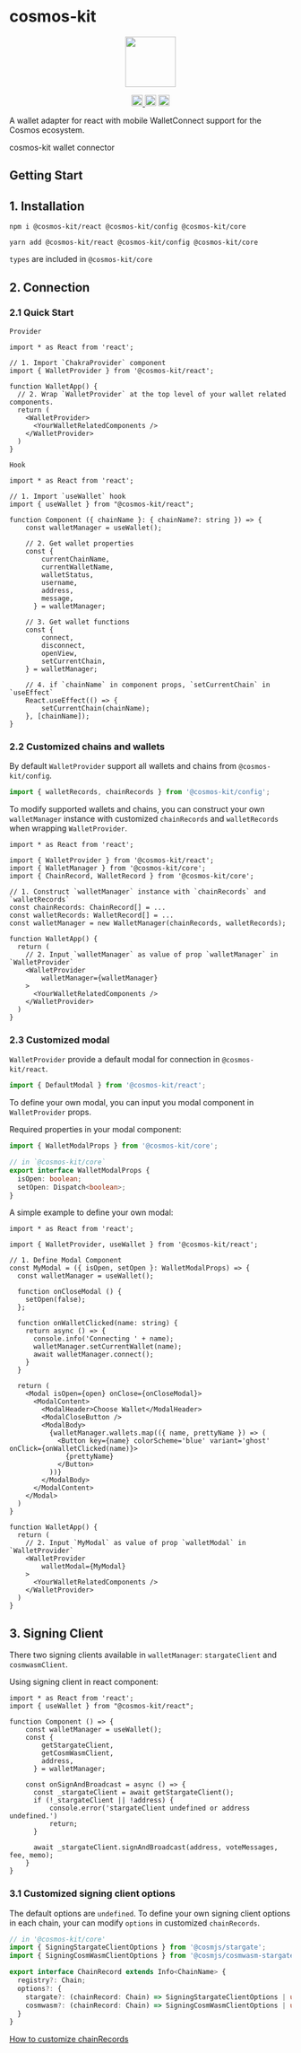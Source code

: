 # cosmos-kit

<p align="center" width="100%">
    <img height="90" src="https://user-images.githubusercontent.com/545047/190171432-5526db8f-9952-45ce-a745-bea4302f912b.svg" />
</p>

<p align="center" width="100%">
  <a href="https://github.com/cosmology-tech/cosmos-kit/actions/workflows/run-tests.yml">
    <img height="20" src="https://github.com/cosmology-tech/cosmos-kit/actions/workflows/run-tests.yml/badge.svg" />
  </a>
   <a href="https://github.com/cosmology-tech/cosmos-kit/blob/main/packages/core/LICENSE"><img height="20" src="https://img.shields.io/badge/license-BSD%203--Clause%20Clear-blue.svg"></a>
   <a href="https://www.npmjs.com/package/cosmos-kit"><img height="20" src="https://img.shields.io/github/package-json/v/cosmology-tech/cosmos-kit?filename=packages%2Fcosmos-kit%2Fpackage.json"></a>
</p>

A wallet adapter for react with mobile WalletConnect support for the Cosmos
ecosystem.

cosmos-kit wallet connector

## Getting Start

## 1. Installation

```cli
npm i @cosmos-kit/react @cosmos-kit/config @cosmos-kit/core
```
```cli
yarn add @cosmos-kit/react @cosmos-kit/config @cosmos-kit/core
```

`types` are included in `@cosmos-kit/core`

## 2. Connection
### 2.1 Quick Start

`Provider`

```tsx
import * as React from 'react';

// 1. Import `ChakraProvider` component
import { WalletProvider } from '@cosmos-kit/react';

function WalletApp() {
  // 2. Wrap `WalletProvider` at the top level of your wallet related components.
  return (
    <WalletProvider>
      <YourWalletRelatedComponents />
    </WalletProvider>
  )
}
```

`Hook`

```tsx
import * as React from 'react';

// 1. Import `useWallet` hook
import { useWallet } from "@cosmos-kit/react";

function Component ({ chainName }: { chainName?: string }) => {
    const walletManager = useWallet();

    // 2. Get wallet properties
    const {
        currentChainName, 
        currentWalletName, 
        walletStatus, 
        username, 
        address, 
        message,
      } = walletManager;

    // 3. Get wallet functions
    const { 
        connect, 
        disconnect, 
        openView,
        setCurrentChain,
    } = walletManager;

    // 4. if `chainName` in component props, `setCurrentChain` in `useEffect`
    React.useEffect(() => {
        setCurrentChain(chainName);
    }, [chainName]);
}
```

### 2.2 Customized chains and wallets

By default `WalletProvider` support all wallets and chains from `@cosmos-kit/config`.

```ts
import { walletRecords, chainRecords } from '@cosmos-kit/config';
```

To modify supported wallets and chains, you can construct your own `walletManager` instance with customized `chainRecords` and `walletRecords` when wrapping `WalletProvider`.

```tsx
import * as React from 'react';

import { WalletProvider } from '@cosmos-kit/react';
import { WalletManager } from '@cosmos-kit/core';
import { ChainRecord, WalletRecord } from '@cosmos-kit/core';

// 1. Construct `walletManager` instance with `chainRecords` and `walletRecords`
const chainRecords: ChainRecord[] = ...
const walletRecords: WalletRecord[] = ...
const walletManager = new WalletManager(chainRecords, walletRecords);

function WalletApp() {
  return (
    // 2. Input `walletManager` as value of prop `walletManager` in `WalletProvider`
    <WalletProvider 
        walletManager={walletManager}
    >
      <YourWalletRelatedComponents />
    </WalletProvider>
  )
}
```

### 2.3 Customized modal

`WalletProvider` provide a default modal for connection in `@cosmos-kit/react`.

```ts
import { DefaultModal } from '@cosmos-kit/react';
```

To define your own modal, you can input you modal component in `WalletProvider` props.

Required properties in your modal component:

```ts
import { WalletModalProps } from '@cosmos-kit/core';

// in `@cosmos-kit/core`
export interface WalletModalProps {
  isOpen: boolean;
  setOpen: Dispatch<boolean>;
}
```

A simple example to define your own modal:

```tsx
import * as React from 'react';

import { WalletProvider, useWallet } from '@cosmos-kit/react';

// 1. Define Modal Component
const MyModal = ({ isOpen, setOpen }: WalletModalProps) => {
  const walletManager = useWallet();

  function onCloseModal () {
    setOpen(false);
  };

  function onWalletClicked(name: string) {
    return async () => {
      console.info('Connecting ' + name);
      walletManager.setCurrentWallet(name);
      await walletManager.connect();
    }
  }

  return (
    <Modal isOpen={open} onClose={onCloseModal}>
      <ModalContent>
        <ModalHeader>Choose Wallet</ModalHeader>
        <ModalCloseButton />
        <ModalBody>
          {walletManager.wallets.map(({ name, prettyName }) => (
            <Button key={name} colorScheme='blue' variant='ghost' onClick={onWalletClicked(name)}>
              {prettyName}
            </Button>
          ))}
        </ModalBody>
      </ModalContent>
    </Modal>
  )
}

function WalletApp() {
  return (
    // 2. Input `MyModal` as value of prop `walletModal` in `WalletProvider`
    <WalletProvider 
        walletModal={MyModal}
    >
      <YourWalletRelatedComponents />
    </WalletProvider>
  )
}
```

## 3. Signing Client

There two signing clients available in `walletManager`: `stargateClient` and `cosmwasmClient`.

Using signing client in react component:

```tsx
import * as React from 'react';
import { useWallet } from "@cosmos-kit/react";

function Component () => {
    const walletManager = useWallet();
    const {
        getStargateClient,
        getCosmWasmClient,
        address,
      } = walletManager;

    const onSignAndBroadcast = async () => {
      const _stargateClient = await getStargateClient();
      if (!_stargateClient || !address) {
          console.error('stargateClient undefined or address undefined.')
          return;
      }

      await _stargateClient.signAndBroadcast(address, voteMessages, fee, memo);
    }
}
```

### 3.1 Customized signing client options

The default options are `undefined`. To define your own signing client options in each chain, your can modify `options` in customized `chainRecords`.

```ts
// in '@cosmos-kit/core'
import { SigningStargateClientOptions } from '@cosmjs/stargate';
import { SigningCosmWasmClientOptions } from '@cosmjs/cosmwasm-stargate';

export interface ChainRecord extends Info<ChainName> {
  registry?: Chain;
  options?: {
    stargate?: (chainRecord: Chain) => SigningStargateClientOptions | undefined;
    cosmwasm?: (chainRecord: Chain) => SigningCosmWasmClientOptions | undefined;
  }
}
```

[How to customize chainRecords](#22-customized-chains-and-wallets)
